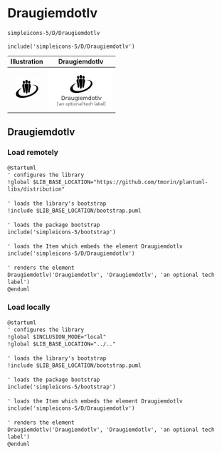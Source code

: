# Draugiemdotlv


```text
simpleicons-5/D/Draugiemdotlv
```

```text
include('simpleicons-5/D/Draugiemdotlv')
```



| Illustration | Draugiemdotlv |
| :---: | :---: |
| ![illustration for Illustration](../../simpleicons-5/D/Draugiemdotlv.png) | ![illustration for Draugiemdotlv](../../simpleicons-5/D/Draugiemdotlv.Local.png) |




## Draugiemdotlv

### Load remotely
```plantuml
@startuml
' configures the library
!global $LIB_BASE_LOCATION="https://github.com/tmorin/plantuml-libs/distribution"

' loads the library's bootstrap
!include $LIB_BASE_LOCATION/bootstrap.puml

' loads the package bootstrap
include('simpleicons-5/bootstrap')

' loads the Item which embeds the element Draugiemdotlv
include('simpleicons-5/D/Draugiemdotlv')

' renders the element
Draugiemdotlv('Draugiemdotlv', 'Draugiemdotlv', 'an optional tech label')
@enduml
```

### Load locally
```plantuml
@startuml
' configures the library
!global $INCLUSION_MODE="local"
!global $LIB_BASE_LOCATION="../.."

' loads the library's bootstrap
!include $LIB_BASE_LOCATION/bootstrap.puml

' loads the package bootstrap
include('simpleicons-5/bootstrap')

' loads the Item which embeds the element Draugiemdotlv
include('simpleicons-5/D/Draugiemdotlv')

' renders the element
Draugiemdotlv('Draugiemdotlv', 'Draugiemdotlv', 'an optional tech label')
@enduml
```

